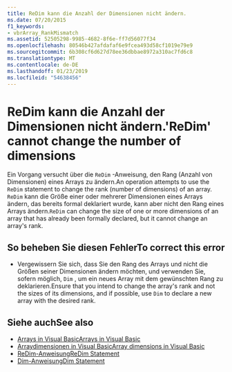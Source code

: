 ```yaml
---
title: ReDim kann die Anzahl der Dimensionen nicht ändern.
ms.date: 07/20/2015
f1_keywords:
- vbrArray_RankMismatch
ms.assetid: 52505298-9985-4682-8f6e-ff7d56077f34
ms.openlocfilehash: 80546b427afdafaf6e9fcea493d58cf1019e79e9
ms.sourcegitcommit: 6b308cf6d627d78ee36dbbae8972a310ac7fd6c8
ms.translationtype: MT
ms.contentlocale: de-DE
ms.lasthandoff: 01/23/2019
ms.locfileid: "54638456"
---
```

# <a name="redim-cannot-change-the-number-of-dimensions"></a><span data-ttu-id="1745e-102">ReDim kann die Anzahl der Dimensionen nicht ändern.</span><span class="sxs-lookup"><span data-stu-id="1745e-102">'ReDim' cannot change the number of dimensions</span></span>
<span data-ttu-id="1745e-103">Ein Vorgang versucht über die `ReDim` -Anweisung, den Rang (Anzahl von Dimensionen) eines Arrays zu ändern.</span><span class="sxs-lookup"><span data-stu-id="1745e-103">An operation attempts to use the `ReDim` statement to change the rank (number of dimensions) of an array.</span></span> <span data-ttu-id="1745e-104">`ReDim` kann die Größe einer oder mehrerer Dimensionen eines Arrays ändern, das bereits formal deklariert wurde, kann aber nicht den Rang eines Arrays ändern.</span><span class="sxs-lookup"><span data-stu-id="1745e-104">`ReDim` can change the size of one or more dimensions of an array that has already been formally declared, but it cannot change an array's rank.</span></span>  
  
## <a name="to-correct-this-error"></a><span data-ttu-id="1745e-105">So beheben Sie diesen Fehler</span><span class="sxs-lookup"><span data-stu-id="1745e-105">To correct this error</span></span>  
  
-   <span data-ttu-id="1745e-106">Vergewissern Sie sich, dass Sie den Rang des Arrays und nicht die Größen seiner Dimensionen ändern möchten, und verwenden Sie, sofern möglich, `Dim` , um ein neues Array mit dem gewünschten Rang zu deklarieren.</span><span class="sxs-lookup"><span data-stu-id="1745e-106">Ensure that you intend to change the array's rank and not the sizes of its dimensions, and if possible, use `Dim` to declare a new array with the desired rank.</span></span>  
  
## <a name="see-also"></a><span data-ttu-id="1745e-107">Siehe auch</span><span class="sxs-lookup"><span data-stu-id="1745e-107">See also</span></span>
- [<span data-ttu-id="1745e-108">Arrays in Visual Basic</span><span class="sxs-lookup"><span data-stu-id="1745e-108">Arrays in Visual Basic</span></span>](~/docs/visual-basic/programming-guide/language-features/arrays/index.md)
- [<span data-ttu-id="1745e-109">Arraydimensionen in Visual Basic</span><span class="sxs-lookup"><span data-stu-id="1745e-109">Array dimensions in Visual Basic</span></span>](~/docs/visual-basic/programming-guide/language-features/arrays/array-dimensions.md)
- [<span data-ttu-id="1745e-110">ReDim-Anweisung</span><span class="sxs-lookup"><span data-stu-id="1745e-110">ReDim Statement</span></span>](../../visual-basic/language-reference/statements/redim-statement.md)
- [<span data-ttu-id="1745e-111">Dim-Anweisung</span><span class="sxs-lookup"><span data-stu-id="1745e-111">Dim Statement</span></span>](../../visual-basic/language-reference/statements/dim-statement.md)
